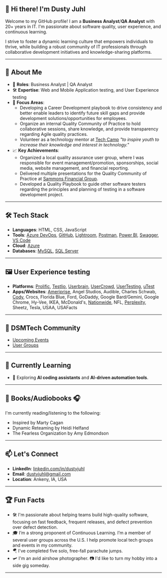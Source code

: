 ## 👋 Hi there! I'm Dusty Juhl
Welcome to my GitHub profile! I am a **Business Analyst**/**QA Analyst** with 20+ years in IT. I'm passionate about software quality, user experience, and continuous learning. 

I strive to foster a dynamic learning culture that empowers individuals to thrive, while building a robust community of IT professionals through collaborative development initiatives and knowledge-sharing platforms.

---

## 🚀 About Me
- 🌟 **Roles**: Business Analyst | QA Analyst 
- 🛠️ **Expertise**: Web and Mobile Application testing, and User Experience testing
- 🔧 **Focus Areas**:
  - Developing a Career Development playbook to drive consistency and better enable leaders to identify future skill gaps and provide development solutions/opportunities for employees.
  - Organize an internal Quality Community of Practice to hold collaborative sessions, share knowledge, and provide transparency regarding Agile quality practices.
  - Volunteer as a technology mentor at [Tech Camp](https://www.techjourney.org/tech-camp/) *"to inspire youth to increase their knowledge and interest in technology."*
- 📈 **Key Achievements**:
  - Organized a local quality assurance user group, where I was responsible for event management/promotion, sponsorships, social media, website management, and financial reporting.
  - Delivered multiple presentations for the Quality Community of Practice at [Sammons Financial Group](https://www.sammonsfinancialgroup.com/).
  - Developed a Quality Playbook to guide other software testers regarding the principles and planning of testing in a software development project.

---

## 🛠️ Tech Stack
- **Languages**: HTML, CSS, JavaScript
- **Tools**: [Azure DevOps](https://azure.microsoft.com/en-in/products/devops/), [GitHub](https://github.com/), [Lightroom](https://www.adobe.com/products/photoshop-lightroom.html), [Postman](https://www.postman.com/), [Power BI](https://www.microsoft.com/en-us/power-platform/products/power-bi/), [Swagger](https://swagger.io/), [VS Code](https://code.visualstudio.com/)
- **Cloud**: [Azure](https://azure.microsoft.com/en-us/)
- **Databases**: [MySQL](https://www.mysql.com/), [SQL Server](https://www.microsoft.com/en-in/sql-server/sql-server-2022)

---

## 🖼️ User Experience testing
- **Platforms**: [Prolific](https://www.prolific.com/participants), [Testlio](https://testlio.com/work/freelancer/), [Userbrain](https://tester.userbrain.com/), [UserCrowd](https://www.usercrowd.com/), [UserTesting](https://www.usertesting.com/get-paid-to-test), [uTest](https://www.utest.com/)
- **Apps/Websites**: [Ameriprise](https://www.ameriprise.com/), Angel Studios, Audible, Charles Schwab, [Cody](https://meetcody.ai/), Crocs, Florida Blue, Ford, GoDaddy, Google Bard/Gemini, Google Chrome, Hy-Vee, IKEA, McDonald's, [Nationwide](https://www.nationwide.com/), NFL, [Perplexity](https://www.perplexity.ai/), Sheetz, Tesla, USAA, USAFacts
---

## 🤝 DSMTech Community
- [Upcoming Events](https://dsmwebcollective.com/events/)
- [User Groups](https://dsmwebcollective.com/user-groups/)

---

## 🌱 Currently Learning
- 🧠 Exploring **AI coding assistants** and **AI-driven automation tools**.

---

## 📖 Books/Audiobooks 🎧 
I'm currently reading/listening to the following:
- Inspired by Marty Cagan
- Dynamic Reteaming by Heidi Helfand
- The Fearless Organization by Amy Edmondson

---

## 📫 Let's Connect
- **LinkedIn**: [linkedin.com/in/dustyjuhl](https://www.linkedin.com/in/dustyjuhl/)
- **Email**: dustyjuhl@gmail.com
- **Location**: Ankeny, IA, USA

---

## 🏆 Fun Facts
- 🛠️ I'm passionate about helping teams build high-quality software, focusing on fast feedback, frequent releases, and defect prevention over defect detection.
- 🎓 I’m a strong proponent of Continuous Learning. I’m a member of several user groups across the U.S. I help promote local tech groups and events in my community.
- 🪂 I've completed five solo, free-fall parachute jumps.
- 🛩️ I'm an avid airshow photographer. 📷 I'd like to turn my hobby into a side gig someday.

---
<!--
**dustyjuhl/dustyjuhl** is a ✨ _special_ ✨ repository because its `README.md` (this file) appears on your GitHub profile.

Here are some ideas to get you started:

- 🔭 I’m currently working on ...
- 🌱 I’m currently learning ...
- 👯 I’m looking to collaborate on ...
- 🤔 I’m looking for help with ...
- 💬 Ask me about ...
- 📫 How to reach me: ...
- ⚡ Fun fact: ...
-->


<!--
Thank you for visiting my profile! Let’s connect to discuss automation, QA strategies, or building outstanding teams. Together, we can ensure every release meets the highest standards of quality.

![Visitor Badge](https://visitor-badge.laobi.icu/badge?page_id=CloneOfAlex.CloneOfAlex)

[![ShinyStat Visitor Counter](https://www.shinystat.com/cgi-bin/shinystat.cgi?USER=SS-52675657-d6fbd)](https://www.shinystat.com/it/)
-->
